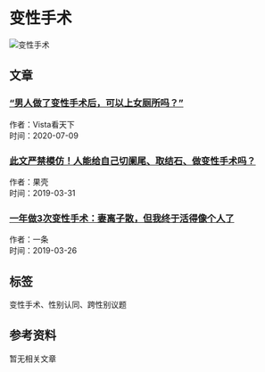 # 变性手术

![变性手术](https://img.huxiucdn.com/article/cover/202007/09/080132862226.jpg?imageView2/1/w/121/h/75/|imageMogr2/strip/interlace/1/quality/85/format/webp)

## 文章

### [“男人做了变性手术后，可以上女厕所吗？”](https://www.huxiu.com/article/367770.html)  
作者：Vista看天下  
时间：2020-07-09

### [此文严禁模仿！人能给自己切阑尾、取结石、做变性手术吗？](https://www.huxiu.com/article/291989.html)  
作者：果壳  
时间：2019-03-31

### [一年做3次变性手术：妻离子散，但我终于活得像个人了](https://www.huxiu.com/article/291160.html)  
作者：一条  
时间：2019-03-26

## 标签
变性手术、性别认同、跨性别议题

## 参考资料
暂无相关文章